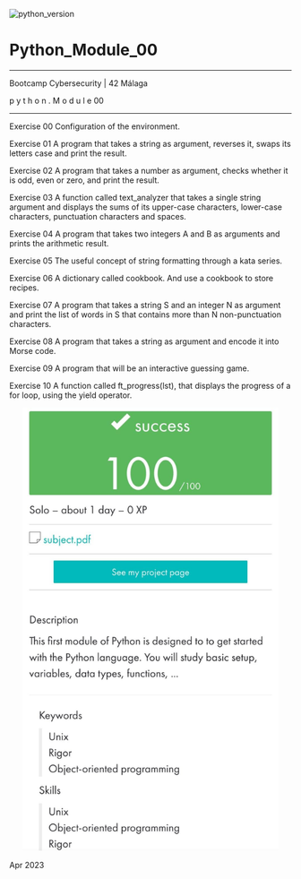 ![ [python_version](https://img.shields.io/badge/python-3.9%20%7C%203.10-blue) ](https://img.shields.io/badge/python-3.9%20%7C%203.10-blue)

#     Python_Module_00

_____________________________________
 Bootcamp Cybersecurity | 42 Málaga
 
   p y t h o n . M o d u l e  00
_____________________________________


Exercise 00
Configuration of the environment.

Exercise 01
A program that takes a string as argument, reverses it, swaps its letters case and print the result.

Exercise 02
A program that takes a number as argument, checks whether it is odd, even or zero, and print the result.

Exercise 03
A function called text_analyzer that takes a single string argument and displays the sums of its upper-case characters, lower-case characters, punctuation characters and spaces.

Exercise 04
A program that takes two integers A and B as arguments and prints the arithmetic result.

Exercise 05
The useful concept of string formatting through a kata series.

Exercise 06
A dictionary called cookbook. And use a cookbook to store recipes.

Exercise 07
A program that takes a string S and an integer N as argument and print the list of words in S that contains more than N non-punctuation characters.

Exercise 08
A program that takes a string as argument and encode it into Morse code.

Exercise 09
A program that will be an interactive guessing game.

Exercise 10
A function called ft_progress(lst), that displays the progress of a for loop, using the yield operator.


<p align="center">
  <img src="./Python_Module_00.jpeg" alt="image" width="456"/>
</p>


Apr 2023
